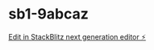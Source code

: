 # sb1-9abcaz

[Edit in StackBlitz next generation editor ⚡️](https://stackblitz.com/~/github.com/alloush22000/sb1-9abcaz)